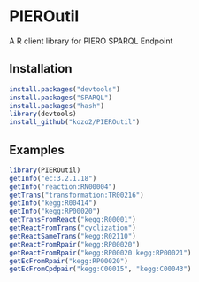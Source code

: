 # PIEROutil
A R client library for PIERO SPARQL Endpoint

Installation
------------
```R
install.packages("devtools")
install.packages("SPARQL")
install.packages("hash")
library(devtools)
install_github("kozo2/PIEROutil")
```

Examples
--------
```R
library(PIEROutil)
getInfo("ec:3.2.1.18")
getInfo("reaction:RN00004")
getTrans("transformation:TR00216")
getInfo("kegg:R00414")
getInfo("kegg:RP00020")
getTransFromReact("kegg:R00001")
getReactFromTrans("cyclization")
getReactSameTrans("kegg:R02110")
getReactFromRpair("kegg:RP00020")
getReactFromRpair("kegg:RP00020 kegg:RP00021")
getEcFromRpair("kegg:RP00020")
getEcFromCpdpair("kegg:C00015", "kegg:C00043")
```
